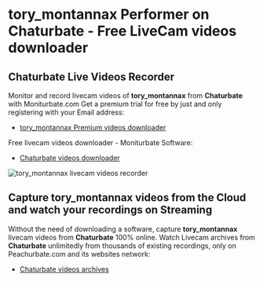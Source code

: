 # tory_montannax Performer on Chaturbate - Free LiveCam videos downloader

## Chaturbate Live Videos Recorder

Monitor and record livecam videos of **tory_montannax** from **Chaturbate** with Moniturbate.com
Get a premium trial for free by just and only registering with your Email address:
* [tory_montannax Premium videos downloader](https://moniturbate.com/request-demo-licence-key.html)

Free livecam videos downloader - Moniturbate Software:
* [Chaturbate videos downloader](https://moniturbate.com/moniturbate-download-software.html)

![tory_montannax livecam videos recorder](https://peachurnet.com/templates/moniturbate-software.png)


## Capture tory_montannax videos from the Cloud and watch your recordings on Streaming

Without the need of downloading a software, capture **tory_montannax** livecam videos from **Chaturbate** 100% online.
Watch Livecam archives from **Chaturbate** unlimitedly from thousands of existing recordings, only on Peachurbate.com and its websites network:
* [Chaturbate videos archives](https://peachurnet.com/)